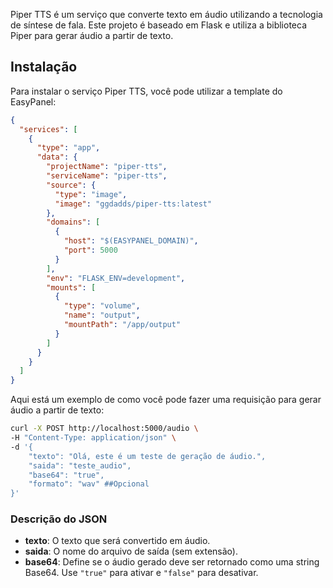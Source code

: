 
Piper TTS é um serviço que converte texto em áudio utilizando a tecnologia de síntese de fala. Este projeto é baseado em Flask e utiliza a biblioteca Piper para gerar áudio a partir de texto.

## Instalação

Para instalar o serviço Piper TTS, você pode utilizar a template do EasyPanel:



```json
{
  "services": [
    {
      "type": "app",
      "data": {
        "projectName": "piper-tts",
        "serviceName": "piper-tts",
        "source": {
          "type": "image",
          "image": "ggdadds/piper-tts:latest"
        },
        "domains": [
          {
            "host": "$(EASYPANEL_DOMAIN)",
            "port": 5000
          }
        ],
        "env": "FLASK_ENV=development",
        "mounts": [
          {
            "type": "volume",
            "name": "output",
            "mountPath": "/app/output"
          }
        ]
      }
    }
  ]
}
```



Aqui está um exemplo de como você pode fazer uma requisição para gerar áudio a partir de texto:

```bash
curl -X POST http://localhost:5000/audio \
-H "Content-Type: application/json" \
-d '{
    "texto": "Olá, este é um teste de geração de áudio.",
    "saida": "teste_audio",
    "base64": "true",
    "formato": "wav" ##Opcional
}'

```

### Descrição do JSON

- **texto**: O texto que será convertido em áudio.
- **saida**: O nome do arquivo de saída (sem extensão).
- **base64**: Define se o áudio gerado deve ser retornado como uma string Base64. Use `"true"` para ativar e `"false"` para desativar.

